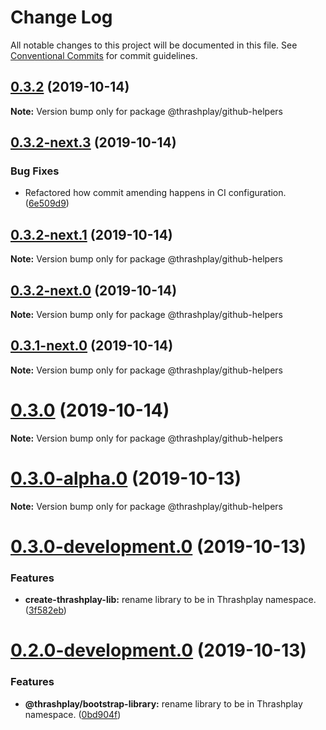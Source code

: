 # Change Log

All notable changes to this project will be documented in this file.
See [Conventional Commits](https://conventionalcommits.org) for commit guidelines.

## [0.3.2](https://github.com/thrashplay/thrashplay-app-creators/compare/@thrashplay/github-helpers@0.3.2-next.4...@thrashplay/github-helpers@0.3.2) (2019-10-14)

**Note:** Version bump only for package @thrashplay/github-helpers





## [0.3.2-next.3](https://github.com/thrashplay/thrashplay-app-creators/compare/@thrashplay/github-helpers@0.3.2-next.0...@thrashplay/github-helpers@0.3.2-next.3) (2019-10-14)


### Bug Fixes

* Refactored how commit amending happens in CI configuration. ([6e509d9](https://github.com/thrashplay/thrashplay-app-creators/commit/6e509d9))






## [0.3.2-next.1](https://github.com/thrashplay/thrashplay-app-creators/compare/@thrashplay/github-helpers@0.3.2-next.0...@thrashplay/github-helpers@0.3.2-next.1) (2019-10-14)

**Note:** Version bump only for package @thrashplay/github-helpers





## [0.3.2-next.0](https://github.com/thrashplay/thrashplay-app-creators/compare/@thrashplay/github-helpers@0.3.1-next.0...@thrashplay/github-helpers@0.3.2-next.0) (2019-10-14)

**Note:** Version bump only for package @thrashplay/github-helpers





## [0.3.1-next.0](https://github.com/thrashplay/thrashplay-app-creators/compare/@thrashplay/github-helpers@0.3.0...@thrashplay/github-helpers@0.3.1-next.0) (2019-10-14)

**Note:** Version bump only for package @thrashplay/github-helpers





# [0.3.0](https://github.com/thrashplay/thrashplay-app-creators/compare/@thrashplay/github-helpers@0.3.0-alpha.0...@thrashplay/github-helpers@0.3.0) (2019-10-14)

**Note:** Version bump only for package @thrashplay/github-helpers






# [0.3.0-alpha.0](https://github.com/thrashplay/thrashplay-app-creators/compare/@thrashplay/github-helpers@0.1.5...@thrashplay/github-helpers@0.3.0-alpha.0) (2019-10-13)

**Note:** Version bump only for package @thrashplay/github-helpers





# [0.3.0-development.0](https://github.com/thrashplay/thrashplay-app-creators/compare/@thrashplay/github-helpers@0.2.0-development.0...@thrashplay/github-helpers@0.3.0-development.0) (2019-10-13)


### Features

* **create-thrashplay-lib:** rename library to be in Thrashplay namespace. ([3f582eb](https://github.com/thrashplay/thrashplay-app-creators/commit/3f582eb))





# [0.2.0-development.0](https://github.com/thrashplay/thrashplay-app-creators/compare/@thrashplay/github-helpers@0.2.0-alpha.0...@thrashplay/github-helpers@0.2.0-development.0) (2019-10-13)


### Features

* **@thrashplay/bootstrap-library:** rename library to be in Thrashplay namespace. ([0bd904f](https://github.com/thrashplay/thrashplay-app-creators/commit/0bd904f))
